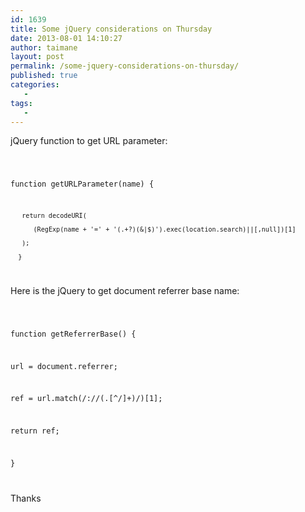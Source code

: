 ```yaml
---
id: 1639
title: Some jQuery considerations on Thursday
date: 2013-08-01 14:10:27
author: taimane
layout: post
permalink: /some-jquery-considerations-on-thursday/
published: true
categories:
   -
tags:
   -
---
```

jQuery function to get URL parameter:
<code lang="php">
function getURLParameter(name) {
       return decodeURI(
          (RegExp(name + '=' + '(.+?)(&|$)').exec(location.search)||[,null])[1]
       );
      }
</code>

Here is the jQuery to get document referrer base name:

<code lang="php">
function getReferrerBase() {
url = document.referrer; 
ref = url.match(/:\/\/(.[^/]+)/)[1];
return ref;
}
</code>

Thanks  

